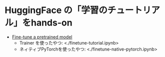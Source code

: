 # HuggingFace の「学習のチュートリアル」をhands-on

* [Fine-tune a pretrained model](https://huggingface.co/docs/transformers/ja/training)
    * Trainer を使ったやつ: <./finetune-tutorial.ipynb>
    * ネィティブPyTorchを使ったやつ: <./finetune-native-pytorch.ipynb>
